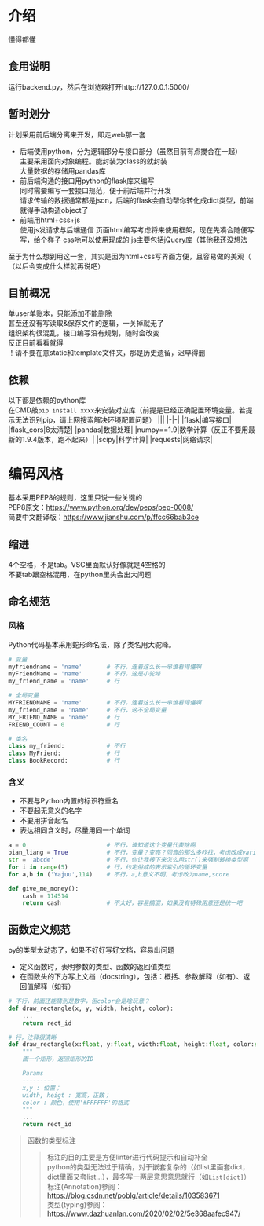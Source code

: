 # 介绍
懂得都懂

## 食用说明
运行backend.py，然后在浏览器打开http://127.0.0.1:5000/

## 暂时划分
计划采用前后端分离来开发，即走web那一套  
- 后端使用python，分为逻辑部分与接口部分（虽然目前有点搅合在一起）     
  主要采用面向对象编程。能封装为class的就封装     
  大量数据的存储用pandas库       
- 前后端沟通的接口用python的flask库来编写      
  同时需要编写一套接口规范，便于前后端并行开发     
  请求传输的数据通常都是json，后端的flask会自动帮你转化成dict类型，前端就得手动构造object了     
- 前端用html+css+js       
  使用js发请求与后端通信
  页面html编写考虑将来使用框架，现在先凑合随便写写，给个样子
  css吔可以使用现成的
  js主要包括jQuery库（其他我还没想法   

至于为什么想到用这一套，其实是因为html+css写界面方便，且容易做的美观（     
（以后会变成什么样就再说吧）

## 目前概况
单user单账本，只能添加不能删除     
甚至还没有写读取&保存文件的逻辑，一关掉就无了      
组织架构很混乱，接口编写没有规划，随时会改变     
反正目前看看就得     
！请不要在意static和template文件夹，那是历史遗留，迟早得删

## 依赖
以下都是依赖的python库     
在CMD敲`pip install xxxx`来安装对应库（前提是已经正确配置环境变量。若提示无法识别pip，请上网搜索解决环境配置问题）
|||
|-|-|
|flask|编写接口|
|flask_cors|8太清楚|
|pandas|数据处理|
|numpy==1.9|数学计算（反正不要用最新的1.9.4版本，跑不起来）|
|scipy|科学计算|
|requests|网络请求|


# 编码风格
基本采用PEP8的规则，这里只说一些关键的     
PEP8原文：https://www.python.org/dev/peps/pep-0008/      
简要中文翻译版：https://www.jianshu.com/p/ffcc66bab3ce      
## 缩进
4个空格，不是tab。VSC里面默认好像就是4空格的    
不要tab跟空格混用，在python里头会出大问题

## 命名规范
### 风格
Python代码基本采用蛇形命名法，除了类名用大驼峰。
~~~python
# 变量
myfriendname = 'name'       # 不行，连着这么长一串谁看得懂啊
myFriendName = 'name'       # 不行，这是小驼峰
my_friend_name = 'name'     # 行

# 全局变量
MYFRIENDNAME = 'name'       # 不行，连着这么长一串谁看得懂啊
my_friend_name = 'name'     # 不行，这不全局变量
MY_FRIEND_NAME = 'name'     # 行
FRIEND_COUNT = 0            # 行

# 类名
class my_friend:            # 不行
class MyFriend:             # 行
class BookRecord:           # 行
~~~

### 含义
- 不要与Python内置的标识符重名
- 不要起无意义的名字
- 不要用拼音起名
- 表达相同含义时，尽量用同一个单词
~~~python
a = 0                       # 不行，谁知道这个变量代表啥啊
bian_liang = True           # 不行，变量？变亮？同音的那么多咋找，考虑改成variable
str = 'abcde'               # 不行，你让我接下来怎么用str()来强制转换类型啊
for i in range(5)           # 行，约定俗成的表示索引的循环变量
for a,b in ('Yajuu',114)    # 不行，a,b意义不明，考虑改为name,score

def give_me_money():
    cash = 114514
    return cash             # 不太好，容易搞混，如果没有特殊用意还是统一吧
~~~

## 函数定义规范
py的类型太动态了，如果不好好写好文档，容易出问题
- 定义函数时，表明参数的类型、函数的返回值类型
- 在函数头的下方写上文档（docstring），包括：概括、参数解释（如有）、返回值解释（如有）

~~~python
# 不行，前面还能猜到是数字，但color会是啥玩意？
def draw_rectangle(x, y, width, height, color):
    ...
    return rect_id

# 行，注释很清晰
def draw_rectangle(x:float, y:float, width:float, height:float, color:str) -> int:
    """
    画一个矩形，返回矩形的ID

    Params
    ---------
    x,y : 位置；
    width, heigt : 宽高，正数；
    color : 颜色，使用'#FFFFFF'的格式
    """
    ...
    return rect_id
~~~
>函数的类型标注
>>标注的目的主要是方便linter进行代码提示和自动补全    
>>python的类型无法过于精确，对于嵌套复杂的（如list里面套dict，dict里面又套list...），最多写一两层意思意思就行（如`List[dict]`）     
>>标注(Annotation)参阅：https://blog.csdn.net/poblg/article/details/103583671   
>>类型(typing)参阅：https://www.dazhuanlan.com/2020/02/02/5e368aafec947/       
>>
>    

